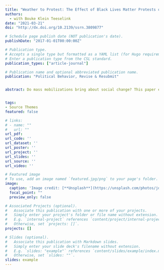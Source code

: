 ```yaml
---
title: "Weather to Protest: The Effect of Black Lives Matter Protests on the 2020 Presidential Election"
authors: 
  - with Bouke Klein Teeselink
date: "2021-03-21"
doi: "http://dx.doi.org/10.2139/ssrn.3809877"

# Schedule page publish date (NOT publication's date).
publishDate: "2017-01-01T00:00:00Z"

# Publication type.
# Accepts a single type but formatted as a YAML list (for Hugo requirements).
# Enter a publication type from the CSL standard.
publication_types: ["article-journal"]

# Publication name and optional abbreviated publication name.
publication: "Political Behavior, Revise & Resubmit"


abstract: Do mass mobilizations bring about social change? This paper explores this question by studying the impact of the Black Lives Matter protests that erupted after George Floyd’s death on the 2020 presidential election. We show, through an IV and a Diff-in-Diff approach, that variation in protesting activity caused increased support for the Democratic party in counties with heightened protest activity. Our analysis examines the effects of these protests not only on voting but also on public opinion. By distinguishing between the short-term backlash and the long-term effect on racial attitudes and voting behavior, we provide causal evidence of the protests' overall effect, as well as insights into the timeline and mechanisms through which this influence materialized. We show that the observed effects cannot be fully attributed to changes in turnout, and that protests also engender shifts in people’s attitudes about racial disparities.


tags:
- Source Themes
featured: false

# links:
# - name: ""
#   url: ""
url_pdf: 
url_code: ''
url_dataset: ''
url_poster: ''
url_project: ''
url_slides: ''
url_source: ''
url_video: ''

# Featured image
# To use, add an image named `featured.jpg/png` to your page's folder. 
image:
  caption: 'Image credit: [**Unsplash**](https://unsplash.com/photos/jdD8gXaTZsc)'
  focal_point: ""
  preview_only: false

# Associated Projects (optional).
#   Associate this publication with one or more of your projects.
#   Simply enter your project's folder or file name without extension.
#   E.g. `internal-project` references `content/project/internal-project/index.md`.
#   Otherwise, set `projects: []`.
projects: []

# Slides (optional).
#   Associate this publication with Markdown slides.
#   Simply enter your slide deck's filename without extension.
#   E.g. `slides: "example"` references `content/slides/example/index.md`.
#   Otherwise, set `slides: ""`.
slides: example
---
```

